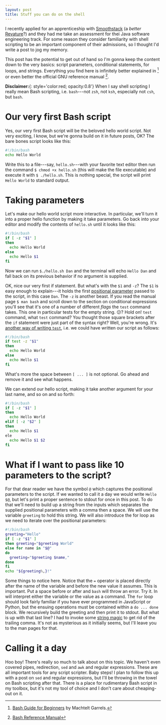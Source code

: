 ```yaml
---
layout: post
title: Stuff you can do on the shell
---
```


I recently applied for an apprenticeship with [Smoothstack](https://wwww.smoothstack.com) (a _better_ [Revature](https://revature.com)?) and they had me take an assessment for thei Java software engineering track. For some reason they consider familiarity with shell scripting to be an important component of their admissions, so I thought I'd write a post to jog my memory.

This post has the potential to get out of hand so I'm gonna keep the content down to the very basics: script parameters, conditional statements, for loops, and strings. Everything you find here is infinitely better explained in [^1] or even better the official GNU reference manual [^2].

**Disclaimer:**{: style='color:red; opacity:0.8'} When I say shell scripting I really mean Bash scripting, i.e. `bash`---not `zsh`, not `ksh`, especially not `csh`, but `bash`.

# Our very first Bash script

Yes, our very first Bash script will be the beloved hello world script. Not very exciting, I know, but we're gonna build on it in future posts, OK? The bare bones script looks like this:

```bash
#!/bin/bash
echo Hello World
```

Write this to a file---say, `hello.sh`---with your favorite text editor then run the command `$ chmod +x hello.sh` (this will make the file executable) and execute it with `$ ./hello.sh`. This is nothing special, the script will print `Hello World` to standard output.

# Taking parameters

Let's make our hello world script more interactive. In particular, we'll turn it into a proper hello function by making it take parameters. Go back into your editor and modify the contents of `hello.sh` until it looks like this:

```bash
#!/bin/bash
if [ -z "$1" ]
then
  echo Hello World
else
  echo Hello $1
fi
```

Now we can run `$./hello.sh Dan` and the terminal will echo `Hello Dan` and fall back on its previous behavior if no argument is supplied.

OK, nice our very first if statement. But what's with the `$1` and `-z`? The `$1` is easy enough to explain---it holds the first [positional parameter](https://www.gnu.org/software/bash/manual/html_node/Positional-Parameters.html) passed to the script, in this case `Dan`. The `-z` is another beast. If you read
the manual page `$ man bash` and scroll down to the section on conditional expressions you'll see that it's one of a number of different _flags_ the `test` command takes. This one in particular tests for the empty string. :confused:? Hold on! `test` command, what `test` command? You thought those square brackets after the `if` statement were just part of the syntax right? Well, you're wrong. It's [another way of writing `test`](https://developer.ibm.com/technologies/linux/tutorials/l-bash-test/), i.e. we could have written our script as follows:

```bash
#!/bin/bash
if test -z "$1"
then
  echo Hello World
else
  echo Hello $1
fi
```

What's more the space between `[ ... ]` is not optional. Go ahead and remove it and see what happens.

We can extend our hello script, making it take another argument for your last name, and so on and so forth:

```bash
#!/bin/bash
if [ -z "$1" ]
then
  echo Hello World
elif [ -z "$2" ]
then
  echo Hello $1
ele
  echo Hello $1 $2
fi
```

# What if I want to pass like 10 parameters to the script?

For that dear reader we have the symbol `@` which captures the positional parameters to the script. If we wanted to call it a day we would write `Hello $@`, but let's print a proper sentence to stdout for once in this post. To do that we'll need to build up a string from the inputs which separates the supplied positional parameters with a comma then a space. We will use the variable `greeting` to hold this string. We will also introduce the for loop as we need to iterate over the positional parameters:

```bash
#!/bin/bash
greeting="Hello"
if [ -z "$1" ]
then greeting="$greeting World"
else for name in "$@"
do
  greeting="$greeting $name,"
done
fi
echo "${greeting%,}!"
```

Some things to notice here. Notice that the `=` operator is placed directly after the name of the variable and before the new value it assumes. This is important. Put a space before or after and `bash` will throw an error. Try it. In will interpret either the variable or the value as a command. The `for` loop should look fairly familiar if you have ever programmed in JavaScript or Python, but the ensuing operations must be contained within a `do ... done` block. We recursively build the greeting and then print it to stdout. But what is up with that last line? I had to invoke some [string magic](https://tldp.org/LDP/abs/html/string-manipulation.html) to get rid of the trailing comma. It's not as mysterious as it initially seems, but I'll leave you to the man pages for that.

# Calling it a day

Hoo boy! There's really so much to talk about on this topic. We haven't even covered pipes, redirection, `sed` and `awk` and regular expressions. These are all important tools for any script scripter. Baby steps! I plan to follow this up with a post on `sed` and regular expressions, but I'll be throwing in the towel on Bash scripting after that. There is a place for rudimentary Bash script in my toolbox, but it's not my tool of choice and I don't care about cheaping-out on it.

[^1]: [Bash Guide for Beginners](https://tldp.org/LDP/Bash-Beginners-Guide/html/index.html) by Machtelt Garrels.
[^2]: [Bash Reference Manual](https://www.gnu.org/software/bash/manual/html_node/index.html)
[^3]: [Advanced Bash-Scripting Guide](https://tldp.org/LDP/abs/html/index.html) by Mendel Cooper.
